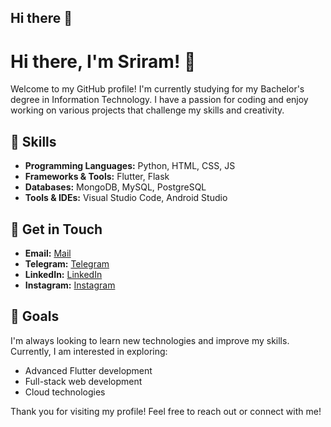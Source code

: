 ## Hi there 👋

<!--
**GGSriram/GGSriram** is a ✨ _special_ ✨ repository because its `README.md` (this file) appears on your GitHub profile.

Here are some ideas to get you started:

- 🔭 I’m currently working on ...
- 🌱 I’m currently learning ...
- 👯 I’m looking to collaborate on ...
- 🤔 I’m looking for help with ...
- 💬 Ask me about ...
- 📫 How to reach me: ...
- 😄 Pronouns: ...
- ⚡ Fun fact: ...
-->
# Hi there, I'm Sriram! 👋

Welcome to my GitHub profile! I'm currently studying for my Bachelor's degree in Information Technology. I have a passion for coding and enjoy working on various projects that challenge my skills and creativity.

## 🌟 Skills
 - **Programming Languages:** Python, HTML, CSS, JS
- **Frameworks & Tools:** Flutter, Flask
- **Databases:** MongoDB, MySQL, PostgreSQL
- **Tools & IDEs:** Visual Studio Code, Android Studio 


## 💬 Get in Touch
- **Email:** [Mail](mailto:gsri318@gmail.com)
- **Telegram:** [Telegram](https://t.me/GGSriram)
- **LinkedIn:** [LinkedIn](https://www.linkedin.com/in/ggsriram/)
- **Instagram:** [Instagram](https://www.instagram.com/ggsriram_)

## 🎯 Goals
I'm always looking to learn new technologies and improve my skills. Currently, I am interested in exploring:
- Advanced Flutter development
- Full-stack web development
- Cloud technologies

Thank you for visiting my profile! Feel free to reach out or connect with me!



